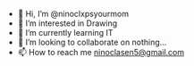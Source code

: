 - 👋 Hi, I’m @ninoclxpsyourmom
- 👀 I’m interested in Drawing
- 🌱 I’m currently learning IT
- 💞️ I’m looking to collaborate on nothing...
- 📫 How to reach me ninoclasen5@gmail.com

<!---
ninoclxpsyourmom/ninoclxpsyourmom is a ✨ special ✨ repository because its `README.md` (this file) appears on your GitHub profile.
You can click the Preview link to take a look at your changes.
--->
